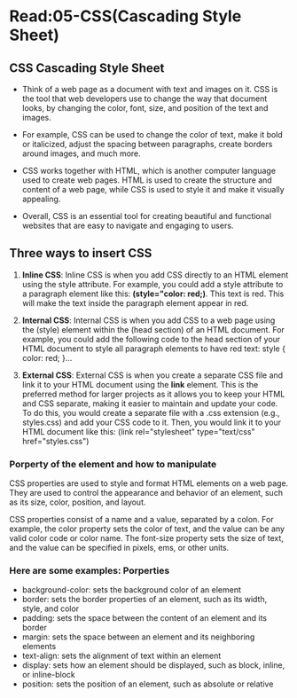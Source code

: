 # Read:05-CSS(Cascading Style Sheet)

## CSS Cascading Style Sheet

* Think of a web page as a document with text and images on it. CSS is the tool that web developers use to change the way that document looks, by changing the color, font, size, and position of the text and images.

* For example, CSS can be used to change the color of text, make it bold or italicized, adjust the spacing between paragraphs, create borders around images, and much more.

* CSS works together with HTML, which is another computer language used to create web pages. HTML is used to create the structure and content of a web page, while CSS is used to style it and make it visually appealing.

* Overall, CSS is an essential tool for creating beautiful and functional websites that are easy to navigate and engaging to users.

## Three ways to insert CSS

1. **Inline CSS**: Inline CSS is when you add CSS directly to an HTML element using the style attribute. For example, you could add a style attribute to a paragraph element like this: **(style="color: red;)**. This text is red. This will make the text inside the paragraph element appear in red.

2. **Internal CSS**: Internal CSS is when you add CSS to a web page using the (style) element within the (head section) of an HTML document. For example, you could add the following code to the head section of your HTML document to style all paragraph elements to have red text: style { color: red; }...

3. **External CSS**: External CSS is when you create a separate CSS file and link it to your HTML document using the **link** element. This is the preferred method for larger projects as it allows you to keep your HTML and CSS separate, making it easier to maintain and update your code. To do this, you would create a separate file with a .css extension (e.g., styles.css) and add your CSS code to it. Then, you would link it to your HTML document like this: 
 (link rel="stylesheet" type="text/css" href="styles.css")

### Porperty of the element and how to manipulate

CSS properties are used to style and format HTML elements on a web page. They are used to control the appearance and behavior of an element, such as its size, color, position, and layout.

CSS properties consist of a name and a value, separated by a colon. For example, the color property sets the color of text, and the value can be any valid color code or color name. The font-size property sets the size of text, and the value can be specified in pixels, ems, or other units.

### Here are some examples: **Porperties**

* background-color: sets the background color of an element
* border: sets the border properties of an element, such as its width, style, and color
* padding: sets the space between the content of an element and its border
* margin: sets the space between an element and its neighboring elements
* text-align: sets the alignment of text within an element
* display: sets how an element should be displayed, such as block, inline, or inline-block
* position: sets the position of an element, such as absolute or relative

